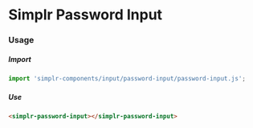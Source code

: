 # Simplr Password Input

### Usage

##### Import
```js
import 'simplr-components/input/password-input/password-input.js';
```

##### Use
```html
<simplr-password-input></simplr-password-input>
```

